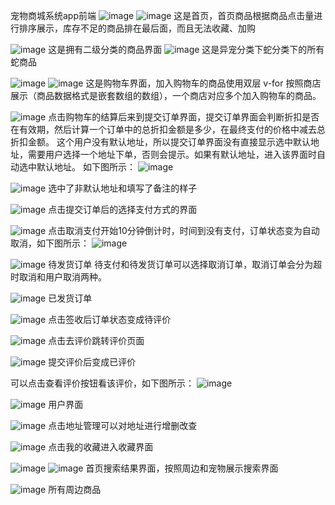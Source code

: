 宠物商城系统app前端
![image](https://github.com/WHO-cares-2001/petMall/assets/77758923/050979cb-0829-44b8-abbe-f35fae5ad84e)
![image](https://github.com/WHO-cares-2001/petMall/assets/77758923/088ee2e2-c78d-4153-bb68-9e25dd0a6a25)
这是首页，首页商品根据商品点击量进行排序展示，库存不足的商品排在最后面，而且无法收藏、加购

![image](https://github.com/WHO-cares-2001/petMall/assets/77758923/a5ec4f1c-e423-4c1e-8a50-0fda2ac72708)
这是拥有二级分类的商品界面
![image](https://github.com/WHO-cares-2001/petMall/assets/77758923/f5271cb2-fa35-4c01-8377-e263af7b59d5)
这是异宠分类下蛇分类下的所有蛇商品

![image](https://github.com/WHO-cares-2001/petMall/assets/77758923/8326b60f-2461-46c2-afab-3f38cfef6cad)
![image](https://github.com/WHO-cares-2001/petMall/assets/77758923/ff7de7b6-d438-40a9-a8b5-d5b83924333a)
这是购物车界面，加入购物车的商品使用双层 v-for 按照商店展示（商品数据格式是嵌套数组的数组），一个商店对应多个加入购物车的商品。

![image](https://github.com/WHO-cares-2001/petMall/assets/77758923/04cec606-ed22-4787-9a41-46146ce59995)
点击购物车的结算后来到提交订单界面，提交订单界面会判断折扣是否在有效期，然后计算一个订单中的总折扣金额是多少，在最终支付的价格中减去总折扣金额。
这个用户没有默认地址，所以提交订单界面没有直接显示选中默认地址，需要用户选择一个地址下单，否则会提示。如果有默认地址，进入该界面时自动选中默认地址。
如下图所示：
![image](https://github.com/WHO-cares-2001/petMall/assets/77758923/5656b406-29f7-4302-aa71-e924cfbdbfc9)

![image](https://github.com/WHO-cares-2001/petMall/assets/77758923/24a89ad7-aeab-44db-aff1-e5893ad2ff8b)
选中了非默认地址和填写了备注的样子

![image](https://github.com/WHO-cares-2001/petMall/assets/77758923/41d72d9f-4634-4363-94f2-1631cc55ab5b)
点击提交订单后的选择支付方式的界面

![image](https://github.com/WHO-cares-2001/petMall/assets/77758923/0eef7b69-ad1b-4aa8-8a86-e620ec3c70b7)
点击取消支付开始10分钟倒计时，时间到没有支付，订单状态变为自动取消，如下图所示：
![image](https://github.com/WHO-cares-2001/petMall/assets/77758923/659ec8d9-d381-4e06-a191-4bacfdbaa9bf)

![image](https://github.com/WHO-cares-2001/petMall/assets/77758923/421fb6ec-e255-410a-8d65-27212a8242fe)
待发货订单
待支付和待发货订单可以选择取消订单，取消订单会分为超时取消和用户取消两种。

![image](https://github.com/WHO-cares-2001/petMall/assets/77758923/b18599ee-3a49-4f34-a591-d51dee6963b6)
已发货订单 

![image](https://github.com/WHO-cares-2001/petMall/assets/77758923/2ec1e8ad-de68-4271-af9f-e68023c9a290)
点击签收后订单状态变成待评价

![image](https://github.com/WHO-cares-2001/petMall/assets/77758923/527c2531-73fb-4f18-a788-a7cd57af0703)
点击去评价跳转评价页面

![image](https://github.com/WHO-cares-2001/petMall/assets/77758923/b8ea511c-f486-4401-bcee-3521259e75e2)
提交评价后变成已评价

可以点击查看评价按钮看该评价，如下图所示：
![image](https://github.com/WHO-cares-2001/petMall/assets/77758923/2dfd8b60-a096-4323-9731-9446baf98409)

![image](https://github.com/WHO-cares-2001/petMall/assets/77758923/cd3a9e0b-9660-4d23-a3ec-ed6cf1696034)
用户界面

![image](https://github.com/WHO-cares-2001/petMall/assets/77758923/85783d95-57b2-4760-95b0-c1930414f44d)
点击地址管理可以对地址进行增删改查

![image](https://github.com/WHO-cares-2001/petMall/assets/77758923/bdaf57e3-60fe-487b-846d-6ab95e17c212)
点击我的收藏进入收藏界面

![image](https://github.com/WHO-cares-2001/petMall/assets/77758923/54aea536-3acb-42b1-a2f6-f50318fa6516)
![image](https://github.com/WHO-cares-2001/petMall/assets/77758923/7bc643cf-9876-48ff-9053-febc7f958180)
首页搜索结果界面，按照周边和宠物展示搜索界面

![image](https://github.com/WHO-cares-2001/petMall/assets/77758923/838331f1-441d-4958-9e4d-af84ef0580f9)
所有周边商品
